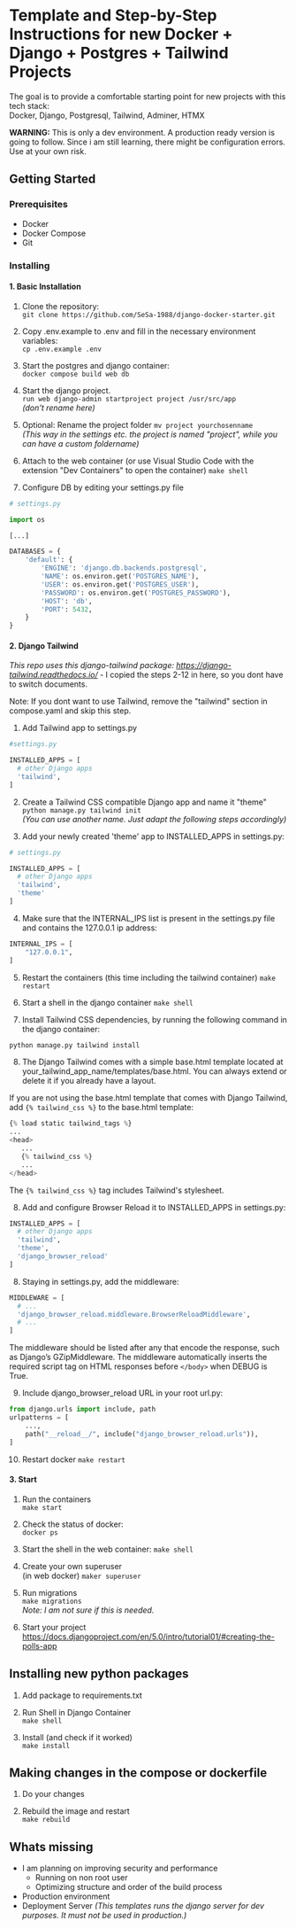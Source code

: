 # Template and Step-by-Step Instructions for new Docker + Django + Postgres + Tailwind Projects

The goal is to provide a comfortable starting point for new projects with this tech stack: <br>
Docker, Django, Postgresql, Tailwind, Adminer, HTMX 

**WARNING:** 
This is only a dev environment. A production ready version is going to follow.
Since i am still learning, there might be configuration errors. Use at your own risk.

## Getting Started

### Prerequisites

- Docker
- Docker Compose
- Git

### Installing

#### 1. Basic Installation

1. Clone the repository: <br>
`git clone https://github.com/SeSa-1988/django-docker-starter.git`

2. Copy .env.example to .env and fill in the necessary environment variables:<br>
`cp .env.example .env`

3. Start the postgres and django container:<br> 
`docker compose build web db`<br>

4. Start the django project. <br>
`run web django-admin startproject project /usr/src/app` <br />
*(don't rename here)*

4. Optional: Rename the project folder
`mv project yourchosenname` <br />
*(This way in the settings etc. the project is named "project", while you can have a custom foldername)*

5. Attach to the web container (or use Visual Studio Code with the extension "Dev Containers" to open the container)
`make shell`

6. Configure DB by editing your settings.py file

```python
# settings.py

import os

[...]

DATABASES = {
    'default': {
        'ENGINE': 'django.db.backends.postgresql',
        'NAME': os.environ.get('POSTGRES_NAME'),
        'USER': os.environ.get('POSTGRES_USER'),
        'PASSWORD': os.environ.get('POSTGRES_PASSWORD'),
        'HOST': 'db',
        'PORT': 5432,
    }
}
```

#### 2. Django Tailwind

*This repo uses this django-tailwind package: https://django-tailwind.readthedocs.io/* - I copied the steps 2-12 in here, so you dont have to switch documents.

Note: If you dont want to use Tailwind, remove the "tailwind" section in compose.yaml and skip this step.

1. Add Tailwind app to settings.py<br>

```python
#settings.py

INSTALLED_APPS = [
  # other Django apps
  'tailwind',
]
```

2. Create a Tailwind CSS compatible Django app and name it "theme" <br>
`python manage.py tailwind init`<br>
*(You can use another name. Just adapt the following steps accordingly)*

3. Add your newly created 'theme' app to INSTALLED_APPS in settings.py:

```python
# settings.py

INSTALLED_APPS = [
  # other Django apps
  'tailwind',
  'theme'
]
```

4. Make sure that the INTERNAL_IPS list is present in the settings.py file and contains the 127.0.0.1 ip address:
```python
INTERNAL_IPS = [
    "127.0.0.1",
]
```
5. Restart the containers (this time including the tailwind container)
`make restart`

6. Start a shell in the django container
`make shell`

7. Install Tailwind CSS dependencies, by running the following command in the django container: <br>
```python
python manage.py tailwind install
```

8. The Django Tailwind comes with a simple base.html template located at your_tailwind_app_name/templates/base.html. You can always extend or delete it if you already have a layout.

If you are not using the base.html template that comes with Django Tailwind, add `{% tailwind_css %}` to the base.html template:

```python
{% load static tailwind_tags %}
...
<head>
   ...
   {% tailwind_css %}
   ...
</head>
```

The `{% tailwind_css %}` tag includes Tailwind's stylesheet.

8. Add and configure Browser Reload it to INSTALLED_APPS in settings.py:

```python
INSTALLED_APPS = [
  # other Django apps
  'tailwind',
  'theme',
  'django_browser_reload'
]
```

8. Staying in settings.py, add the middleware:

```python
MIDDLEWARE = [
  # ...
  'django_browser_reload.middleware.BrowserReloadMiddleware',
  # ...
]
```

The middleware should be listed after any that encode the response, such as Django’s GZipMiddleware. The middleware automatically inserts the required script tag on HTML responses before `</body>` when DEBUG is True.

9. Include django_browser_reload URL in your root url.py:

```python
from django.urls import include, path
urlpatterns = [
    ...,
    path("__reload__/", include("django_browser_reload.urls")),
]
````

10. Restart docker
`make restart`

#### 3. Start

1. Run the containers<br>
`make start`

2. Check the status of docker: <br>
`docker ps`

3. Start the shell in the web container:
`make shell`

4. Create your own superuser <br> (in web docker)
`maker superuser`

5.  Run migrations <br>
`make migrations`<br>
*Note: I am not sure if this is needed.*

6.   Start your project<br>
https://docs.djangoproject.com/en/5.0/intro/tutorial01/#creating-the-polls-app

## Installing new python packages

1. Add package to requirements.txt

2. Run Shell in Django Container<br>
`make shell`

3. Install (and check if it worked) <br>
`make install`

## Making changes in the compose or dockerfile

1. Do your changes

2. Rebuild the image and restart<br>
`make rebuild`

## Whats missing

- I am planning on improving security and performance
  - Running on non root user
  - Optimizing structure and order of the build process
- Production environment
- Deployment Server *(This templates runs the django server for dev purposes. It must not be used in production.)*

